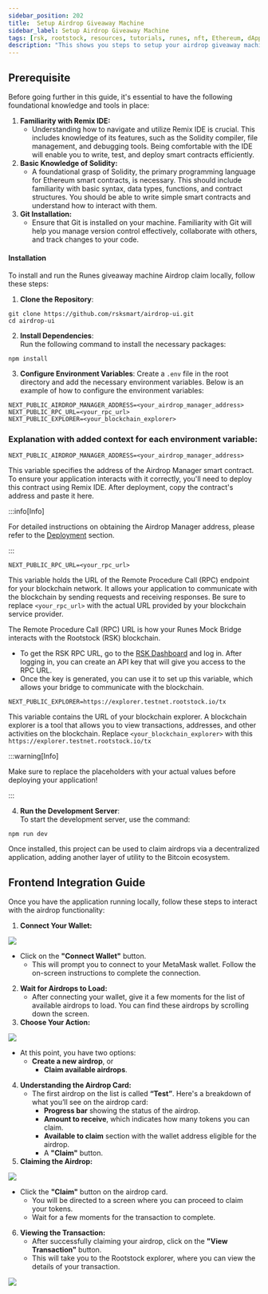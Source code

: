 ```yaml
---
sidebar_position: 202
title:  Setup Airdrop Giveaway Machine
sidebar_label: Setup Airdrop Giveaway Machine
tags: [rsk, rootstock, resources, tutorials, runes, nft, Ethereum, dApps, smart contracts, airdrop]
description: "This shows you steps to setup your airdrop giveaway machine."
---
```


## **Prerequisite**

Before going further in this guide, it's essential to have the following foundational knowledge and tools in place:

1. **Familiarity with Remix IDE:**  
   * Understanding how to navigate and utilize Remix IDE is crucial. This includes knowledge of its features, such as the Solidity compiler, file management, and debugging tools. Being comfortable with the IDE will enable you to write, test, and deploy smart contracts efficiently.  
2. **Basic Knowledge of Solidity:**  
   * A foundational grasp of Solidity, the primary programming language for Ethereum smart contracts, is necessary. This should include familiarity with basic syntax, data types, functions, and contract structures. You should be able to write simple smart contracts and understand how to interact with them.  
3. **Git Installation:**  
   * Ensure that Git is installed on your machine. Familiarity with Git will help you manage version control effectively, collaborate with others, and track changes to your code.

#### **Installation**

To install and run the Runes giveaway machine Airdrop claim locally, follow these steps:

1. **Clone the Repository**:

```
git clone https://github.com/rsksmart/airdrop-ui.git
cd airdrop-ui
```

2. **Install Dependencies**:   
Run the following command to install the necessary packages:

```
npm install
```

3. **Configure Environment Variables**: Create a `.env` file in the root directory and add the necessary environment variables. Below is an example of how to configure the environment variables:

```
NEXT_PUBLIC_AIRDROP_MANAGER_ADDRESS=<your_airdrop_manager_address>
NEXT_PUBLIC_RPC_URL=<your_rpc_url>
NEXT_PUBLIC_EXPLORER=<your_blockchain_explorer>
```

### Explanation with added context for each environment variable:

```
NEXT_PUBLIC_AIRDROP_MANAGER_ADDRESS=<your_airdrop_manager_address>
```

This variable specifies the address of the Airdrop Manager smart contract. To ensure your application interacts with it correctly, you'll need to deploy this contract using Remix IDE. After deployment, copy the contract's address and paste it here.

:::info[Info]

For detailed instructions on obtaining the Airdrop Manager address, please refer to the [Deployment](/resources/guides/runes-rootstock/airdrop-giveaway-machine/deploy-airdrop-machine.md) section.

:::

```
NEXT_PUBLIC_RPC_URL=<your_rpc_url>
```

This variable holds the URL of the Remote Procedure Call (RPC) endpoint for your blockchain network. It allows your application to communicate with the blockchain by sending requests and receiving responses. Be sure to replace `<your_rpc_url>` with the actual URL provided by your blockchain service provider.

The Remote Procedure Call (RPC) URL is how your Runes Mock Bridge interacts with the Rootstock (RSK) blockchain.

* To get the RSK RPC URL, go to the [RSK Dashboard](https://dashboard.rpc.rootstock.io/login) and log in. After logging in, you can create an API key that will give you access to the RPC URL.  
* Once the key is generated, you can use it to set up this variable, which allows your bridge to communicate with the blockchain.

```
NEXT_PUBLIC_EXPLORER=https://explorer.testnet.rootstock.io/tx
```

This variable contains the URL of your blockchain explorer. A blockchain explorer is a tool that allows you to view transactions, addresses, and other activities on the blockchain. Replace `<your_blockchain_explorer>` with this `https://explorer.testnet.rootstock.io/tx`

:::warning[Info]

Make sure to replace the placeholders with your actual values before deploying your application\!

:::

4. **Run the Development Server**:   
To start the development server, use the command:

```
npm run dev
```

Once installed, this project can be used to claim airdrops via a decentralized application, adding another layer of utility to the Bitcoin ecosystem.

## **Frontend Integration Guide**

Once you have the application running locally, follow these steps to interact with the airdrop functionality:

1. **Connect Your Wallet:**

<img src="/img/resources/runes/airdrop/airdrop-dashboard.png"/>

* Click on the **"Connect Wallet"** button.  
  * This will prompt you to connect to your MetaMask wallet. Follow the on-screen instructions to complete the connection.  
2. **Wait for Airdrops to Load:**  
   * After connecting your wallet, give it a few moments for the list of available airdrops to load. You can find these airdrops by scrolling down the screen.  
3. **Choose Your Action:**

<img src="/img/resources/runes/airdrop/list-of-Airdrops.png"/>

* At this point, you have two options:  
  * **Create a new airdrop**, or  
    * **Claim available airdrops**.  
4. **Understanding the Airdrop Card:**  
   * The first airdrop on the list is called **“Test”**. Here's a breakdown of what you’ll see on the airdrop card:  
     * **Progress bar** showing the status of the airdrop.  
     * **Amount to receive**, which indicates how many tokens you can claim.  
     * **Available to claim** section with the wallet address eligible for the airdrop.  
     * A **"Claim"** button.  
5. **Claiming the Airdrop:**

<img src="/img/resources/runes/airdrop/claim-airdrop.png"/>

* Click the **"Claim"** button on the airdrop card.  
  * You will be directed to a screen where you can proceed to claim your tokens.  
  * Wait for a few moments for the transaction to complete.  
6. **Viewing the Transaction:**  
   * After successfully claiming your airdrop, click on the **"View Transaction"** button.  
   * This will take you to the Rootstock explorer, where you can view the details of your transaction.

<img src="/img/resources/runes/airdrop/claimed-airdrop.png"/>
